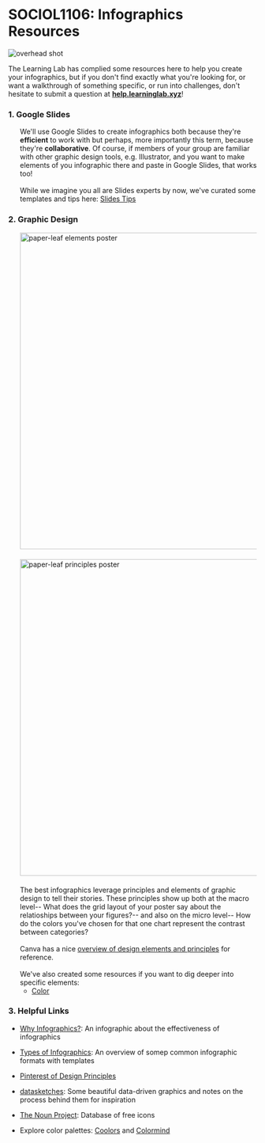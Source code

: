 # SOCIOL1106: Infographics Resources

![overhead shot](https://files.slack.com/files-pri/T0HTW3H0V-F01D53NK9HU/20190416_006_soc1106_infographicworkshop_hyper1_001_00004116.png?pub_secret=537778780e)

The Learning Lab has complied some resources here to help you create your infographics, but if you don't find exactly what you're looking for, or want a walkthrough of something specific, or run into challenges, don't hesitate to submit a question at [**help.learninglab.xyz**](http://help.learninglab.xyz)!

### 1. Google Slides
<ul>
  <li style="list-style-type:none">
    We'll use Google Slides to create infographics both because they're <span style="font-weight:bold">efficient</span> to work with but perhaps, more importantly this term, because they're <span style="font-weight:bold">collaborative</span>. Of course, if members of your group are familiar with other graphic design tools, e.g. Illustrator, and you want to make elements of you infographic there and paste in Google Slides, that works too!
  </li>
  </br>
  <li style="list-style-type:none">
    While we imagine you all are Slides experts by now, we've curated some templates and tips here: <a href="./google-slides-tips.md">Slides Tips</a>
  </li>
</ul>

### 2. Graphic Design
<ul>
  <li style="list-style-type:none">
    <img src="https://paper-leaf.com/app/uploads/2011/02/EoD_Grey_1280.jpg" alt="paper-leaf elements poster" width="640px"/>
  </li>
  </br>
  <li style="list-style-type:none">
    <img src="https://paper-leaf.com/app/uploads/2012/10/Principles-of-Design-Grey-1280px.jpg" alt="paper-leaf principles poster" width="640px"/>
  </li>
  </br>
  <li style="list-style-type:none">
    The best infographics leverage principles and elements of graphic design to tell their stories. These principles show up both at the macro level-- What does the grid layout of your poster say about the relatioships between your figures?-- and also on the micro level-- How do the colors you've chosen for that one chart represent the contrast between categories?
  </li>
  </br>
  <li style="list-style-type:none">
    Canva has a nice <a href="https://www.canva.com/learn/design-elements-principles/">overview of design elements and principles</a> for reference.
  </li>
  </br>
  <li style="list-style-type:none">
    We've also created some resources if you want to dig deeper into specific elements:
    <ul>
      <li>
        <a href="../graphic-design/key-color-terms">Color</a>
      </li>
    </ul>
  </li>
</ul>

### 3. Helpful Links
  - [Why Infographics?](https://neomam.com/interactive/13reasons/): An infographic about the effectiveness of infographics  

  - [Types of Infographics](https://venngage.com/blog/9-types-of-infographic-template/): An overview of somep common infographic formats with templates

  - [Pinterest of Design Principles](https://www.pinterest.com/pin/465700417688840345/)

  - [datasketches](http://www.datasketch.es/): Some beautiful data-driven graphics and notes on the process behind them for inspiration

  - [The Noun Project](https://thenounproject.com/): Database of free icons

  - Explore color palettes: [Coolors](https://coolors.co/) and [Colormind](http://colormind.io/)
